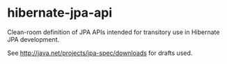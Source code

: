 hibernate-jpa-api
=================

Clean-room definition of JPA APIs intended for transitory use in Hibernate JPA development.

See http://java.net/projects/jpa-spec/downloads for drafts used.
